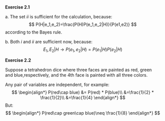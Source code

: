 **Exercise 2.1**

a. The set $ii$ is sufficient for the calculation, because:
$$
P(H|e_1,e_2)=\frac{P(H)P(e_1,e_2|H)}{P(e1,e2)}
$$
according to the Bayes rule.

b. Both $i$ and $ii$ are sufficient now, because:
$$
E_1,E_2|H\rightarrow P(e_1,e_2|H)=P(e_1|H)P(e_2|H)
$$


**Exercise 2.2**

Suppose a tetrahedron dice where three faces are painted as red, green and blue,respectively, and the 4th face is painted with all three colors.

Any pair of variables are independent, for example:
$$
\begin{align*}
P(red\cap blue) &= P(red) * P(blue)\\
&=\frac{1}{2} * \frac{1}{2}\\
&=\frac{1}{4}
\end{align*}
$$
But:
$$
\begin{align*}
P(red\cap green\cap blue)\neq \frac{1}{8}
\end{align*}
$$

